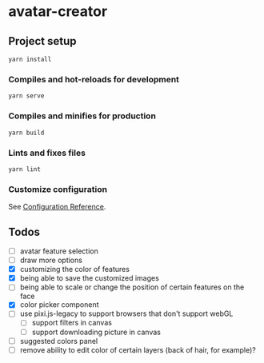 # avatar-creator


## Project setup
```
yarn install
```

### Compiles and hot-reloads for development
```
yarn serve
```

### Compiles and minifies for production
```
yarn build
```

### Lints and fixes files
```
yarn lint
```

### Customize configuration
See [Configuration Reference](https://cli.vuejs.org/config/).


## Todos
- [ ] avatar feature selection
- [ ] draw more options
- [x] customizing the color of features
- [x] being able to save the customized images
- [ ] being able to scale or change the position of certain features on the face
- [x] color picker component
- [ ] use pixi.js-legacy to support browsers that don't support webGL
  - [ ] support filters in canvas
  - [ ] support downloading picture in canvas 
- [ ] suggested colors panel
- [ ] remove ability to edit color of certain layers (back of hair, for example)?
